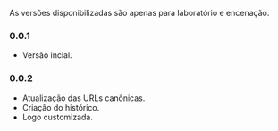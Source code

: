 As versões disponibilizadas são apenas para laboratório e encenação.
### 0.0.1
- Versão incial.

### 0.0.2
- Atualização das URLs canônicas.
- Criação do histórico.
- Logo customizada.